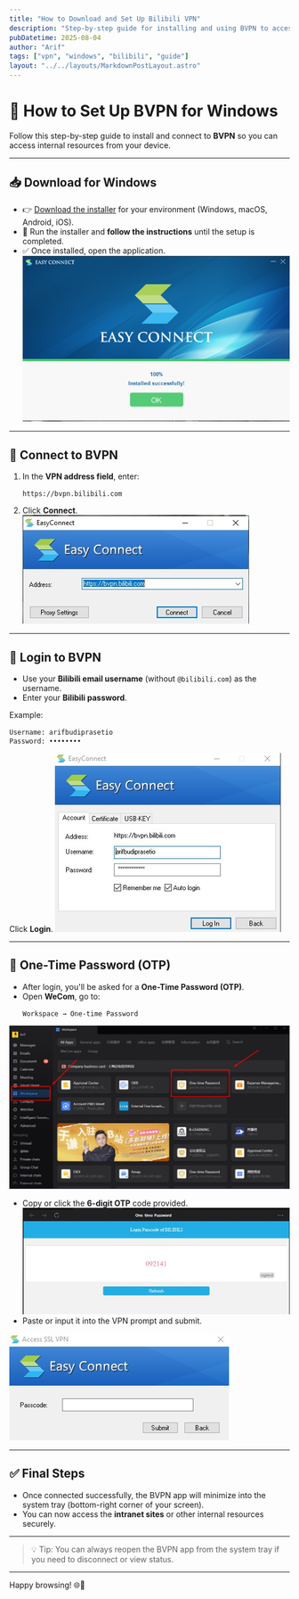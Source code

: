```yaml
---
title: "How to Download and Set Up Bilibili VPN"
description: "Step-by-step guide for installing and using BVPN to access the intranet on Windows."
pubDatetime: 2025-08-04
author: "Arif"
tags: ["vpn", "windows", "bilibili", "guide"]
layout: "../../layouts/MarkdownPostLayout.astro"
---
```


# 🚀 How to Set Up BVPN for Windows

Follow this step-by-step guide to install and connect to **BVPN** so you can access internal resources from your device.

---

## 📥 Download for Windows

- 👉 [Download the installer](https://bvpn.bilibili.com/com/setup.html?4) for your environment (Windows, macOS, Android, iOS).
- 💾 Run the installer and **follow the instructions** until the setup is completed.
- ✅ Once installed, open the application.
![My Screenshot](../../assets/images/vpn/1.jpg)
---

## 🔐 Connect to BVPN

1. In the **VPN address field**, enter:
   ```
   https://bvpn.bilibili.com
   ```
2. Click **Connect**.
![My Screenshot](../../assets/images/vpn/2.jpg)
---

## 👤 Login to BVPN

- Use your **Bilibili email username** (without `@bilibili.com`) as the username.
- Enter your **Bilibili password**.

Example:
```
Username: arifbudiprasetio
Password: ••••••••
```

Click **Login**.
![My Screenshot](../../assets/images/vpn/3.jpg)

---

## 🔑 One-Time Password (OTP)

- After login, you'll be asked for a **One-Time Password (OTP)**.
- Open **WeCom**, go to:
  ```
  Workspace → One-time Password
  ```

![My Screenshot](../../assets/images/vpn/4.jpg)


- Copy or click the **6-digit OTP** code provided.
![My Screenshot](../../assets/images/vpn/5.jpg)
- Paste or input it into the VPN prompt and submit.

![My Screenshot](../../assets/images/vpn/6.jpg)

---

## ✅ Final Steps

- Once connected successfully, the BVPN app will minimize into the system tray (bottom-right corner of your screen).
- You can now access the **intranet sites** or other internal resources securely.

---

> 💡 Tip: You can always reopen the BVPN app from the system tray if you need to disconnect or view status.

---

Happy browsing! 🌐🔐
